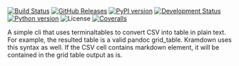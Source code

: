 <!--This README is auto-generated from `docs/README.md`. Do not edit this file directly.-->

[![Build Status](https://travis-ci.org/ickc/csv2table.svg?branch=master)](https://travis-ci.org/ickc/csv2table) [![GitHub Releases](https://img.shields.io/github/tag/ickc/csv2table.svg?label=github+release)](https://github.com/ickc/csv2table/releases) [![PyPI version](https://img.shields.io/pypi/v/csv2table.svg)](https://pypi.python.org/pypi/csv2table/) [![Development Status](https://img.shields.io/pypi/status/csv2table.svg)](https://pypi.python.org/pypi/csv2table/) [![Python version](https://img.shields.io/pypi/pyversions/csv2table.svg)](https://pypi.python.org/pypi/csv2table/) <!-- [![Downloads](https://img.shields.io/pypi/dm/csv2table.svg)](https://pypi.python.org/pypi/csv2table/) --> ![License](https://img.shields.io/pypi/l/csv2table.svg) [![Coveralls](https://img.shields.io/coveralls/ickc/csv2table.svg)](https://coveralls.io/github/ickc/csv2table) <!-- [![Scrutinizer](https://img.shields.io/scrutinizer/g/ickc/csv2table.svg)](https://scrutinizer-ci.com/g/ickc/csv2table/) -->

A simple cli that uses terminaltables to convert CSV into table in plain text. For example, the resulted table is a valid pandoc grid\_table. Kramdown uses this syntax as well. If the CSV cell contains markdown element, it will be contained in the grid table output as is.
